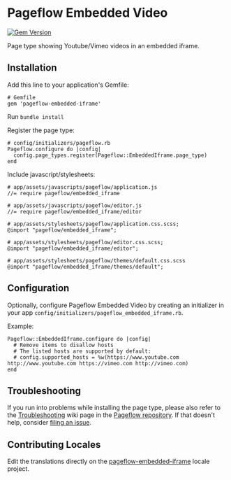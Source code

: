 # Pageflow Embedded Video

[![Gem Version](https://badge.fury.io/rb/pageflow-embedded-iframe.svg)](http://badge.fury.io/rb/pageflow-embedded-iframe)

Page type showing Youtube/Vimeo videos in an embedded iframe.

## Installation

Add this line to your application's Gemfile:

    # Gemfile
    gem 'pageflow-embedded-iframe'

Run `bundle install`

Register the page type:

    # config/initializers/pageflow.rb
    Pageflow.configure do |config|
      config.page_types.register(Pageflow::EmbeddedIframe.page_type)
    end

Include javascript/stylesheets:

    # app/assets/javascripts/pageflow/application.js
    //= require pageflow/embedded_iframe

    # app/assets/javascripts/pageflow/editor.js
    //= require pageflow/embedded_iframe/editor

    # app/assets/stylesheets/pageflow/application.css.scss;
    @import "pageflow/embedded_iframe";

    # app/assets/stylesheets/pageflow/editor.css.scss;
    @import "pageflow/embedded_iframe/editor";

    # app/assets/stylesheets/pageflow/themes/default.css.scss
    @import "pageflow/embedded_iframe/themes/default";

## Configuration

Optionally, configure Pageflow Embedded Video by creating an initializer in your app
`config/initializers/pageflow_embedded_iframe.rb`.

Example:

    Pageflow::EmbeddedIframe.configure do |config|
      # Remove items to disallow hosts
      # The listed hosts are supported by default:
      # config.supported_hosts = %w(https://www.youtube.com http://www.youtube.com https://vimeo.com http://vimeo.com)
    end

## Troubleshooting

If you run into problems while installing the page type, please also refer to the
[Troubleshooting](https://github.com/codevise/pageflow/wiki/Troubleshooting) wiki
page in the [Pageflow  repository](https://github.com/codevise/pageflow). If that
doesn't help, consider
[filing an issue](https://github.com/codevise/pageflow-embedded-iframe/issues).


## Contributing Locales

Edit the translations directly on the
[pageflow-embedded-iframe](http://www.localeapp.com/projects/public?search=tf/pageflow-embedded-iframe)
locale project.
